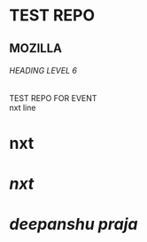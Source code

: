 # TEST REPO
## MOZILLA
###### HEADING LEVEL  6
TEST REPO FOR EVENT  
nxt line
# **nxt**
# *nxt*
# ***deepanshu praja***
